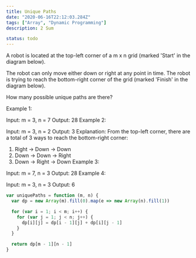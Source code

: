 ```yaml
---
title: Unique Paths
date: "2020-06-16T22:12:03.284Z"
tags: ["Array", "Dynamic Programming"]
description: 2 Sum

status: todo
---
```


A robot is located at the top-left corner of a m x n grid (marked 'Start' in the diagram below).

The robot can only move either down or right at any point in time. The robot is trying to reach the bottom-right corner of the grid (marked 'Finish' in the diagram below).

How many possible unique paths are there?

Example 1:

Input: m = 3, n = 7
Output: 28
Example 2:

Input: m = 3, n = 2
Output: 3
Explanation:
From the top-left corner, there are a total of 3 ways to reach the bottom-right corner:

1. Right -> Down -> Down
2. Down -> Down -> Right
3. Down -> Right -> Down
   Example 3:

Input: m = 7, n = 3
Output: 28
Example 4:

Input: m = 3, n = 3
Output: 6

```javascript
var uniquePaths = function (m, n) {
  var dp = new Array(m).fill(0).map(e => new Array(n).fill(1))

  for (var i = 1; i < m; i++) {
    for (var j = 1; j < n; j++) {
      dp[i][j] = dp[i - 1][j] + dp[i][j - 1]
    }
  }

  return dp[m - 1][n - 1]
}
```
